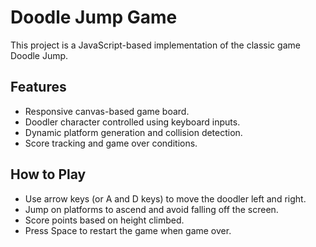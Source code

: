 # Doodle Jump Game

This project is a JavaScript-based implementation of the classic game Doodle Jump.

## Features

- Responsive canvas-based game board.
- Doodler character controlled using keyboard inputs.
- Dynamic platform generation and collision detection.
- Score tracking and game over conditions.

## How to Play

- Use arrow keys (or A and D keys) to move the doodler left and right.
- Jump on platforms to ascend and avoid falling off the screen.
- Score points based on height climbed.
- Press Space to restart the game when game over.

